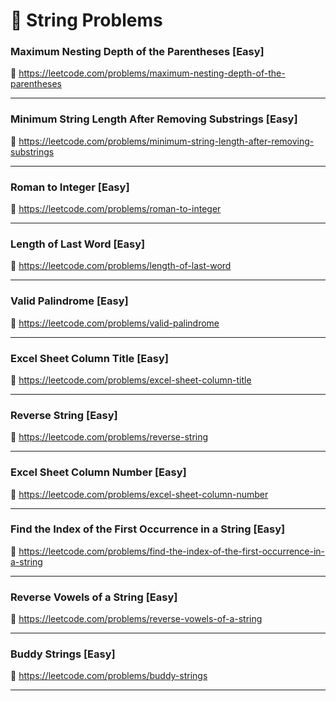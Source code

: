 # 🔗 String Problems

### Maximum Nesting Depth of the Parentheses [Easy]

🔗 https://leetcode.com/problems/maximum-nesting-depth-of-the-parentheses

---

### Minimum String Length After Removing Substrings [Easy]

🔗 https://leetcode.com/problems/minimum-string-length-after-removing-substrings

---

### Roman to Integer [Easy]

🔗 https://leetcode.com/problems/roman-to-integer

---

### Length of Last Word [Easy]

🔗 https://leetcode.com/problems/length-of-last-word

---

### Valid Palindrome [Easy]

🔗 https://leetcode.com/problems/valid-palindrome

---

### Excel Sheet Column Title [Easy]

🔗 https://leetcode.com/problems/excel-sheet-column-title

---

### Reverse String [Easy]

🔗 https://leetcode.com/problems/reverse-string

---

### Excel Sheet Column Number [Easy]

🔗 https://leetcode.com/problems/excel-sheet-column-number

---

### Find the Index of the First Occurrence in a String [Easy]

🔗 https://leetcode.com/problems/find-the-index-of-the-first-occurrence-in-a-string

---

### Reverse Vowels of a String [Easy]

🔗 https://leetcode.com/problems/reverse-vowels-of-a-string

---

### Buddy Strings [Easy]

🔗 https://leetcode.com/problems/buddy-strings

---
